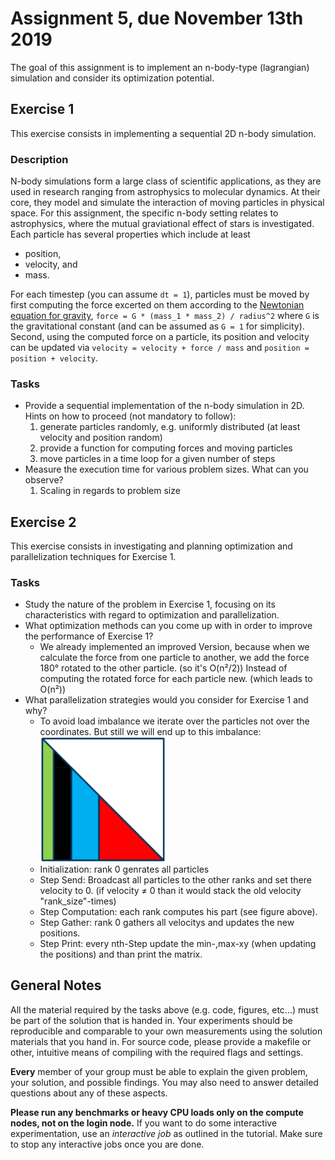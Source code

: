 # Assignment 5, due November 13th 2019

The goal of this assignment is to implement an n-body-type (lagrangian) simulation and consider its optimization potential.

## Exercise 1

This exercise consists in implementing a sequential 2D n-body simulation.

### Description

N-body simulations form a large class of scientific applications, as they are used in research ranging from astrophysics to molecular dynamics. At their core, they model and simulate the interaction of moving particles in physical space. For this assignment, the specific n-body setting relates to astrophysics, where the mutual graviational effect of stars is investigated. Each particle has several properties which include at least
- position,
- velocity, and
- mass.

For each timestep (you can assume `dt = 1`), particles must be moved by first computing the force excerted on them according to the [Newtonian equation for gravity](https://en.wikipedia.org/wiki/Newton%27s_law_of_universal_gravitation), `force = G * (mass_1 * mass_2) / radius^2` where `G` is the gravitational constant (and can be assumed as `G = 1` for simplicity). Second, using the computed force on a particle, its position and velocity can be updated via `velocity = velocity + force / mass` and `position = position + velocity`.

### Tasks

- Provide a sequential implementation of the n-body simulation in 2D. Hints on how to proceed (not mandatory to follow):
	1. generate particles randomly, e.g. uniformly distributed (at least velocity and position random)
	2. provide a function for computing forces and moving particles
	3. move particles in a time loop for a given number of steps
- Measure the execution time for various problem sizes. What can you observe?
	1. Scaling in regards to problem size

## Exercise 2

This exercise consists in investigating and planning optimization and parallelization techniques for Exercise 1.

### Tasks

- Study the nature of the problem in Exercise 1, focusing on its characteristics with regard to optimization and parallelization.
- What optimization methods can you come up with in order to improve the performance of Exercise 1?
	- We already implemented an improved Version, because when we calculate the force from one particle to another, we add the force 180° rotated to the other particle. (so it's O(n²/2))
	Instead of computing the rotated force for each particle new. (which leads to O(n²))
- What parallelization strategies would you consider for Exercise 1 and why?
	- To avoid load imbalance we iterate over the particles not over the coordinates.
	But still we will end up to this imbalance:
	<br><a href="../../lecture/05_domain_decomposition.pdf#page=37"><img src="./2D-load_imbalance_domainspecific_knowledge.png" width="200"></a>
	<!-- use html-snippet to resize the image -->
	- Initialization: rank 0 genrates all particles
	- Step Send: Broadcast all particles to the other ranks and set there velocity to 0.
	(if velocity ≠ 0 than it would stack the old velocity "rank_size"-times)
	- Step Computation: each rank computes his part (see figure above).
	- Step Gather: rank 0 gathers all velocitys and updates the new positions.
	- Step Print: every nth-Step update the min-,max-xy (when updating the positions) and than print the matrix. 

## General Notes

All the material required by the tasks above (e.g. code, figures, etc...) must be part of the solution that is handed in. Your experiments should be reproducible and comparable to your own measurements using the solution materials that you hand in. For source code, please provide a makefile or other, intuitive means of compiling with the required flags and settings.

**Every** member of your group must be able to explain the given problem, your solution, and possible findings. You may also need to answer detailed questions about any of these aspects.

**Please run any benchmarks or heavy CPU loads only on the compute nodes, not on the login node.**
If you want to do some interactive experimentation, use an *interactive job* as outlined in the tutorial. Make sure to stop any interactive jobs once you are done.
